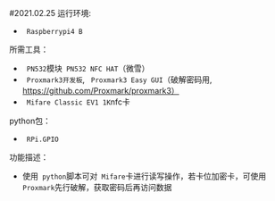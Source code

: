 #2021.02.25
运行环境:
* ` Raspberrypi4 B`

所需工具：
* ` PN532`模块` PN532 NFC HAT`（微雪）
* ` Proxmark3开发板`, ` Proxmark3 Easy GUI`（破解密码用, https://github.com/Proxmark/proxmark3）
* ` Mifare Classic EV1 1K`nfc卡

python包：
* ` RPi.GPIO`

功能描述：
* 使用` python`脚本可对` Mifare`卡进行读写操作，若卡位加密卡，可使用` Proxmark`先行破解，获取密码后再访问数据


